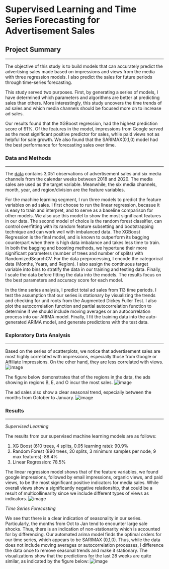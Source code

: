 # Supervised Learning and Time Series Forecasting for Advertisement Sales

## Project Summary
___
The objective of this study is to build models that can accurately predict the advertising sales made based on impressions and views from the media with three regression models. I also predict the sales for future periods through time-series forecasting. 

This study served two purposes. First, by generating a series of models, I have determined which parameters and algorithms are better at predicting sales than others. More interestingly, this study uncovers the time trends of ad sales and which media channels should be focused more on to increase ad sales. 

Our results found that the XGBoost regression, had the highest prediction score of 91%. Of the features in the model, impressions from Google served as the most significant positive predictor for sales, while paid views not as helpful for sale growth. We also found that the SARIMAX(0,1,0) model had the best performance for forecasting sales over time.

### Data and Methods
___
The [data](https://www.kaggle.com/datasets/yugagrawal95/sample-media-spends-data) contains 3,051 observations of advertisement sales and six media channels from the calendar weeks between 2018 and 2020. The media sales are used as the target variable. Meanwhile, the six media channels, month, year, and region/division are the feature variables. 

For the machine learning segment, I run three models to predict the feature variables on ad sales. I first choose to run the linear regression, becasue it is easy to train and interpret, and to serve as a baseline comparison for other models. We also use this model to show the most significant features in our data. The second model of choice is the random forest classifier, can control overfitting with its random feature subsetting and bootstrapping technique and can work well with imbalanced data. The XGBoost Regression is the final model, and is known to outperform its bagging counterpart when there is high data imbalance and takes less time to train. In both the bagging and boosting methods, we hypertune their more significant parameters (number of trees and number of splits) with RandomizedSearchCV. For the data preprocessing, I encode the categorical data (Months, Years, and Region). I also assign the continuous target variable into bins to stratify the data in our training and testing data. Finally, I scale the data before fitting the data into the models. The results focus on the best parameters and accuracy score for each model.

In the time series analysis, I predict total ad sales from 113 time periods. I test the assumption that our series is stationary by visualizing the trends and checking for unit roots from the Augmented Dickey Fuller Test. I also plot the autocorrelation function and partial autocorrelation function to determine if we should include moving averages or an autocorrelation process into our ARIMA model. Finally, I fit the training data into the auto-generated ARIMA model, and generate predictions with the test data.

### Exploratory Data Analysis
___

Based on the series of scatterplots, we notice that advertisement sales are most highly correlated with impressions, especially those from Google or Affiliate Impressions. On the other hand, they are less correlated with views.
![image](https://github.com/camilla-zhang/ad_sales_prediction/blob/main/figures/sales_scatter.png)

The figure below demonstrates that of the regions in the data, the ads showing in regions B, E, and O incur the most sales.
![image](https://github.com/camilla-zhang/ad_sales_prediction/blob/main/figures/sales_boxplot.png)

The ad sales also show a clear seasonal trend, especially between the months from October to January.
![image](https://github.com/camilla-zhang/ad_sales_prediction/blob/main/figures/sales_lineplot.png)

### Results
___

*Supervised Learning*

The results from our supervised machine learning models are as follows:

1. XG Boost (610 trees, 4 splits, 0.05 learning rate): 90.9%
2. Random Forest (890 trees, 20 splits, 3 minimum samples per node, 9 max features): 88.4%
3. Linear Regression: 78.5% 

The linear regression model shows that of the feature variables, we found google impressions, followed by email impressions, organic views, and paid views, to be the most significant positive indicators for media sales. While overall views show a significantly negative relationship, that could be a result of multicollinearity since we include different types of views as indicators. 
![image](https://github.com/camilla-zhang/ad_sales_prediction/blob/main/figures/sales_features.png)

*Time Series Forecasting*

We see that there is a clear indication of seasonality in our series. Particularly, the months from Oct to Jan tend to encounter large sale shocks. Thus, there is an indication of non-stationarity which is accounted for by differencing. Our automated arima model finds the optimal orders for our time series, which appears to be SARIMAX (0,1,0). Thus, while the data does not include moving averages or autocorrelation processes, I difference the data once to remove seasonal trends and make it stationary. The visualizations show that the predictions for the last 28 weeks are quite similar, as indicated by the figure below: 
![image](https://github.com/camilla-zhang/ad_sales_prediction/blob/main/figures/sarima.png)





